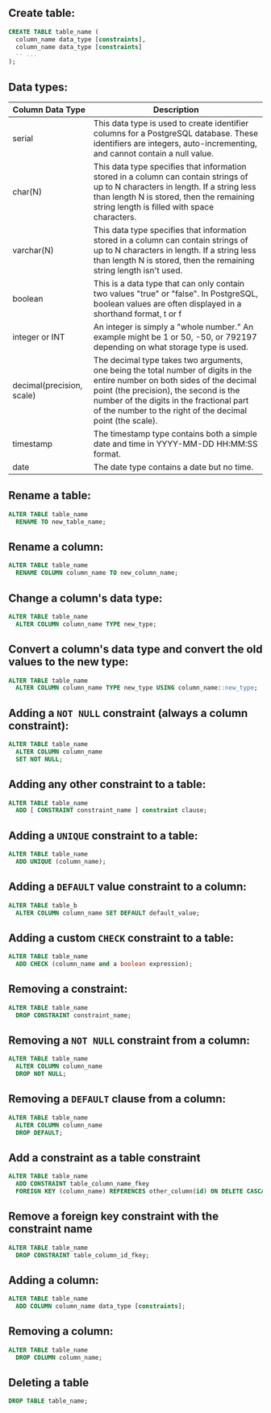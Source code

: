 ## Create table:

```sql
CREATE TABLE table_name (
  column_name data_type [constraints],
  column_name data_type [constraints]
  -- ...
);
```

## Data types:

| Column Data Type | Description |
| --- | --- |
| serial	| This data type is used to create identifier columns for a PostgreSQL database. These identifiers are integers, auto-incrementing, and cannot contain a null value. |
| char(N)	| This data type specifies that information stored in a column can contain strings of up to N characters in length. If a string less than length N is stored, then the remaining string length is filled with space characters. |
| varchar(N)	| This data type specifies that information stored in a column can contain strings of up to N characters in length. If a string less than length N is stored, then the remaining string length isn't used. |
| boolean	| This is a data type that can only contain two values "true" or "false". In PostgreSQL, boolean values are often displayed in a shorthand format, t or f |
| integer or INT| 	An integer is simply a "whole number." An example might be 1 or 50, -50, or 792197 depending on what storage type is used. |
| decimal(precision, scale)| 	The decimal type takes two arguments, one being the total number of digits in the entire number on both sides of the decimal point (the precision), the second is the number of the digits in the fractional part of the number to the right of the decimal point (the scale). |
| timestamp	| The timestamp type contains both a simple date and time in YYYY-MM-DD HH:MM:SS format. |
| date	| The date type contains a date but no time. |


## Rename a table:

```sql
ALTER TABLE table_name
  RENAME TO new_table_name;
```

## Rename a column:

```sql
ALTER TABLE table_name
  RENAME COLUMN column_name TO new_column_name;
```

## Change a column's data type:

```sql
ALTER TABLE table_name
  ALTER COLUMN column_name TYPE new_type;
```

## Convert a column's data type and convert the old values to the new type:

```sql
ALTER TABLE table_name
  ALTER COLUMN column_name TYPE new_type USING column_name::new_type;
```

## Adding a `NOT NULL` constraint (always a column constraint):

```sql
ALTER TABLE table_name
  ALTER COLUMN column_name
  SET NOT NULL;
```

## Adding any other constraint to a table:

```sql
ALTER TABLE table_name
  ADD [ CONSTRAINT constraint_name ] constraint clause;
```

## Adding a `UNIQUE` constraint to a table:

```sql
ALTER TABLE table_name
  ADD UNIQUE (column_name);
```

## Adding a `DEFAULT` value constraint to a column:

```sql
ALTER TABLE table_b
  ALTER COLUMN column_name SET DEFAULT default_value;
```

## Adding a custom `CHECK` constraint to a table:

```sql
ALTER TABLE table_name
  ADD CHECK (column_name and a boolean expression);
```

## Removing a constraint:

```sql
ALTER TABLE table_name
  DROP CONSTRAINT constraint_name;
```

## Removing a `NOT NULL` constraint from a column:

```sql
ALTER TABLE table_name
  ALTER COLUMN column_name
  DROP NOT NULL;
```

## Removing a `DEFAULT` clause from a column:

```sql
ALTER TABLE table_name
  ALTER COLUMN column_name
  DROP DEFAULT;
```

## Add a constraint as a table constraint
```sql
ALTER TABLE table_name
  ADD CONSTRAINT table_column_name_fkey
  FOREIGN KEY (column_name) REFERENCES other_column(id) ON DELETE CASCADE;
```

## Remove a foreign key constraint with the constraint name

```sql
ALTER TABLE table_name
  DROP CONSTRAINT table_column_id_fkey;
```


## Adding a column:

```sql
ALTER TABLE table_name
  ADD COLUMN column_name data_type [constraints];
```

## Removing a column:

```sql
ALTER TABLE table_name
  DROP COLUMN column_name;
```

## Deleting a table

```sql
DROP TABLE table_name;
```
